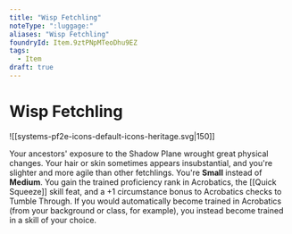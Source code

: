 ```yaml
---
title: "Wisp Fetchling"
noteType: ":luggage:"
aliases: "Wisp Fetchling"
foundryId: Item.9ztPNpMTeoDhu9EZ
tags:
  - Item
draft: true
---
```


# Wisp Fetchling
![[systems-pf2e-icons-default-icons-heritage.svg|150]]

Your ancestors' exposure to the Shadow Plane wrought great physical changes. Your hair or skin sometimes appears insubstantial, and you're slighter and more agile than other fetchlings. You're **Small** instead of **Medium**. You gain the trained proficiency rank in Acrobatics, the [[Quick Squeeze]] skill feat, and a +1 circumstance bonus to Acrobatics checks to Tumble Through. If you would automatically become trained in Acrobatics (from your background or class, for example), you instead become trained in a skill of your choice.
